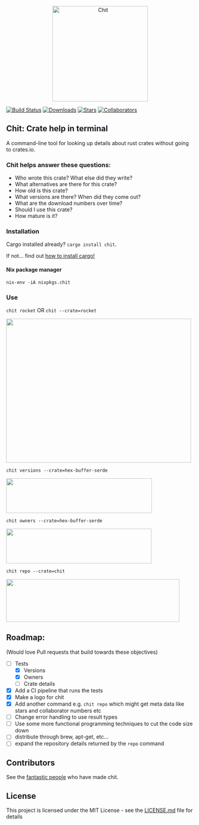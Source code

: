 <p align="center">
  <a href="https://github.com/peterheesterman/chit" target="_blank">
    <img alt="Chit" src="https://github.com/peterheesterman/chit/blob/master/readme-images/chit-logo.png?raw=true" width="256">
  </a>
</p>

[![Build Status](https://dev.azure.com/chitbuilds/chit/_apis/build/status/peterheesterman.chit?branchName=master)](https://dev.azure.com/chitbuilds/chit/_build/latest?definitionId=1&branchName=master)
[![Downloads](https://img.shields.io/crates/d/chit.svg)](https://crates.io/crates/chit)
[![Stars](https://img.shields.io/github/stars/peterheesterman/chit.svg?style=popout
)](https://github.com/peterheesterman/chit/stargazers)
[![Collaborators](https://img.shields.io/github/contributors/peterheesterman/chit.svg)](https://github.com/peterheesterman/chit/graphs/contributors)

## Chit: Crate help in terminal

A command-line tool for looking up details about rust crates without going to crates.io.


### Chit helps answer these questions:
  - Who wrote this crate? What else did they write?
  - What alternatives are there for this crate?
  - How old is this crate?
  - What versions are there? When did they come out?
  - What are the download numbers over time?
  - Should I use this crate? 
  - How mature is it? <Star rating>
  

### Installation

Cargo installed already? `cargo install chit`.

If not... find out [how to install cargo!](https://doc.rust-lang.org/cargo/getting-started/installation.html)

#### Nix package manager

`nix-env -iA nixpkgs.chit`

### Use

`chit rocket` OR `chit --crate=rocket`

<img src="https://github.com/peterheesterman/chit/blob/master/readme-images/chit.png?raw=true" width="496"  height="386"/>

`chit versions --crate=hex-buffer-serde`

<img src="https://github.com/peterheesterman/chit/blob/master/readme-images/versions.png?raw=true" width="391"  height="93"/>

`chit owners --crate=hex-buffer-serde`

<img src="https://github.com/peterheesterman/chit/blob/master/readme-images/owners.png?raw=true" width="390"  height="93"/>

`chit repo --crate=chit`

<img src="https://github.com/peterheesterman/chit/blob/master/readme-images/repo.png?raw=true" width="465"  height="115"/>

## Roadmap: 
(Would love Pull requests that build towards these objectives)
 - [ ] Tests
   - [x] Versions
   - [x] Owners
   - [ ] Crate details
 - [x] Add a CI pipeline that runs the tests
 - [x] Make a logo for chit
 - [x] Add another command e.g. `chit repo` which might get meta data like stars and collaborator numbers etc
 - [ ] Change error handling to use result types
 - [ ] Use some more functional programming techniques to cut the code size down
 - [ ] distribute through brew, apt-get, etc...
 - [ ] expand the repository details returned by the `repo` command

## Contributors
See the [fantastic people](https://github.com/peterheesterman/chit/graphs/contributors) who have made chit.

## License
This project is licensed under the MIT License - see the [LICENSE.md](./LICENSE.md) file for details

